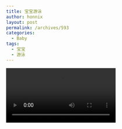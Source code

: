 ```yaml
---
title: 宝宝游泳
author: honnix
layout: post
permalink: /archives/593
categories:
  - Baby
tags:
  - 宝宝
  - 游泳
---
```

<video src="/assets/img//imported_from_wordpress/2010/08/IMG_0342.MOV" controls="controls">  
your browser does not support the video tag  
</video>